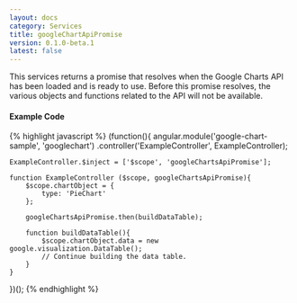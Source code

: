 ```yaml
---
layout: docs
category: Services
title: googleChartApiPromise
version: 0.1.0-beta.1
latest: false
---
```


This services returns a promise that resolves when the Google Charts API has
been loaded and is ready to use. Before this promise resolves, the various
objects and functions related to the API will not be available.

#### Example Code
{% highlight javascript %}
(function(){
    angular.module('google-chart-sample', 'googlechart')
        .controller('ExampleController', ExampleController);

    ExampleController.$inject = ['$scope', 'googleChartsApiPromise'];

    function ExampleController ($scope, googleChartsApiPromise){
        $scope.chartObject = {
            type: 'PieChart'
        };

        googleChartsApiPromise.then(buildDataTable);

        function buildDataTable(){
            $scope.chartObject.data = new google.visualization.DataTable();
            // Continue building the data table.
        }
    }
})();
{% endhighlight %}
